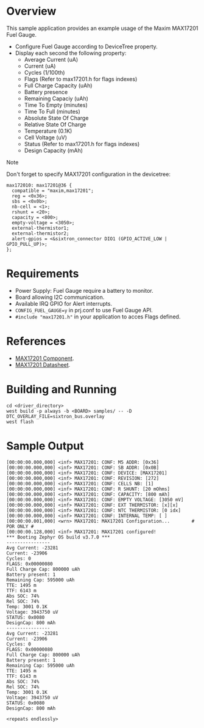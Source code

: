 # Overview

This sample application provides an example usage of the Maxim MAX17201 Fuel Gauge.

- Configure Fuel Gauge according to DeviceTree property.
- Display each second the following property:
  - Average Current (uA)
  - Current (uA)
  - Cycles (1/100th)
  - Flags (Refer to max17201.h for flags indexes)
  - Full Charge Capacity (uAh)
  - Battery presence
  - Remaining Capaciy (uAh)
  - Time To Empty (minutes)
  - Time To Full (minutes)
  - Absolute State Of Charge
  - Relative State Of Charge
  - Temperature (0.1K)
  - Cell Voltage (uV)
  - Status (Refer to max17201.h for flags indexes)
  - Design Capacity (mAh)

> [!NOTE]
>
> Don't forget to specify MAX17201 configuration in the devicetree:
>
> ```
> max172010: max17201@36 {
> 	compatible = "maxim,max17201";
> 	reg = <0x36>;
> 	sbs = <0x0b>;
> 	nb-cell = <1>;
> 	rshunt = <20>;
> 	capacity = <800>;
> 	empty-voltage = <3050>;
> 	external-thermistor1;
> 	external-thermistor2;
> 	alert-gpios = <&sixtron_connector DIO1 (GPIO_ACTIVE_LOW | GPIO_PULL_UP)>;
> };
> ```

# Requirements

- Power Supply: Fuel Gauge require a battery to monitor.
- Board allowing I2C communication.
- Available IRQ GPIO for Alert interrupts.
- `CONFIG_FUEL_GAUGE=y` in prj.conf to use Fuel Gauge API.
- `#include "max17201.h"` in your application to acces Flags defined.

# References

- [MAX17201 Component](https://www.maximintegrated.com/en/products/power/battery-management/MAX17201.html/storefront/storefront.html).
- [MAX17201 Datasheet](https://www.mouser.fr/datasheet/2/609/MAX17201_MAX17215-3469373.pdf).

# Building and Running

```shell
cd <driver_directory>
west build -p always -b <BOARD> samples/ -- -D DTC_OVERLAY_FILE=sixtron_bus.overlay
west flash
```

# Sample Output

```shell
[00:00:00.000,000] <inf> MAX17201: CONF: M5 ADDR: [0x36]
[00:00:00.000,000] <inf> MAX17201: CONF: SB ADDR: [0x0B]
[00:00:00.000,000] <inf> MAX17201: CONF: DEVICE: [MAX17201]
[00:00:00.000,000] <inf> MAX17201: CONF: REVISION: [272]
[00:00:00.000,000] <inf> MAX17201: CONF: CELLS NB: [1]
[00:00:00.000,000] <inf> MAX17201: CONF: R SHUNT: [20 mOhms]
[00:00:00.000,000] <inf> MAX17201: CONF: CAPACITY: [800 mAh]
[00:00:00.000,000] <inf> MAX17201: CONF: EMPTY VOLTAGE: [3050 mV]
[00:00:00.000,000] <inf> MAX17201: CONF: EXT THERMISTOR: [x][x]
[00:00:00.000,000] <inf> MAX17201: CONF: NTC THERMISTOR: [0 idx]
[00:00:00.000,000] <inf> MAX17201: CONF: INTERNAL TEMP: [ ]
[00:00:00.001,000] <wrn> MAX17201: MAX17201 Configuration...		# POR ONLY #
[00:00:00.128,000] <inf> MAX17201: MAX17201 configured!
*** Booting Zephyr OS build v3.7.0 ***
----------------
Avg Current: -23281
Current: -23906
Cycles: 0
FLAGS: 0x00000080
Full Charge Cap: 800000 uAh
Battery present: 1
Remaining Cap: 595000 uAh
TTE: 1495 m
TTF: 6143 m
Abs SOC: 74%
Rel SOC: 74%
Temp: 3001 0.1K
Voltage: 3943750 uV
STATUS: 0x0080
DesignCap: 800 mAh
----------------
Avg Current: -23281
Current: -23906
Cycles: 0
FLAGS: 0x00000080
Full Charge Cap: 800000 uAh
Battery present: 1
Remaining Cap: 595000 uAh
TTE: 1495 m
TTF: 6143 m
Abs SOC: 74%
Rel SOC: 74%
Temp: 3001 0.1K
Voltage: 3943750 uV
STATUS: 0x0080
DesignCap: 800 mAh

<repeats endlessly>
```
